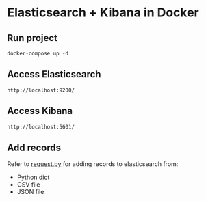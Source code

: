 # Elasticsearch + Kibana in Docker

## Run project

    docker-compose up -d

## Access Elasticsearch

    http://localhost:9200/

## Access Kibana

    http://localhost:5601/

## Add records

Refer to [request.py](request.py) for adding records to elasticsearch from:

* Python dict
* CSV file
* JSON file
